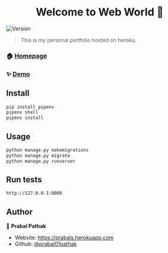 <h1 align="center">Welcome to Web World 👋</h1>
<p>
  <img alt="Version" src="https://img.shields.io/badge/version-1.0.1-blue.svg?cacheSeconds=2592000" />
</p>

> This is my personal portfolio hosted on heroku.

### 🏠 [Homepage](https://prabals.herokuapp.com)

### ✨ [Demo](https://prabals.herokuapp.com)

## Install

```sh
pip install pipenv
pipenv shell
pipenv install
```

## Usage

```sh
python manage.py makemigrations
python manage.py migrate
python manage.py runserver
```

## Run tests

```sh
http://127.0.0.1:8000
```

## Author

👤 **Prabal Pathak**

-   Website: https://prabals.herokuapp.com
-   Github: [@prabal01pathak](https://github.com/prabal01pathak)
